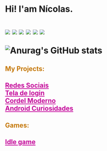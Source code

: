 <h1>Hi! I'am Nícolas.<h1>

<img src="https://img.shields.io/badge/Gmail-D14836?style=for-the-badge&logo=gmail&logoColor=white">
<img src="https://img.shields.io/badge/LinkedIn-0077B5?style=for-the-badge&logo=linkedin&logoColor=white">
<img src="https://img.shields.io/badge/Python-14354C?style=for-the-badge&logo=python&logoColor=white">
<img src="https://img.shields.io/badge/JavaScript-F7DF1E?style=for-the-badge&logo=javascript&logoColor=black">
<img src="https://img.shields.io/badge/HTML5-E34F26?style=for-the-badge&logo=html5&logoColor=white">
<img src="https://img.shields.io/badge/CSS3-1572B6?style=for-the-badge&logo=css3&logoColor=white">

![Anurag's GitHub stats](https://github-readme-stats.vercel.app/api?username=nogc1&show_icons=true&theme=synthwave)

<h2 style="color: rgb(196, 119, 4);">My Projects:<h2>

<a href="https://nogc1.github.io/Projeto-Social/" style="color: rgb(196, 4, 154);">Redes Sociais</a> <br>
<a href="https://nogc1.github.io/projeto-login/" style="color: rgb(196, 4, 154)">Tela de login</a> <br>
<a href="https://nogc1.github.io/projeto-cordel/" style="color: rgb(196, 4, 154)">Cordel Moderno</a> <br>
<a href="https://nogc1.github.io/projeto-android/" style="color: rgb(196, 4, 154)">Android Curiosidades</a> 

<h2 style="color: rgb(196, 119, 4);">Games:<h2>

<a href="https://nogc1.github.io/mini-jogo-idle/" target="_blank" rel="noopener noreferrer" style="color: rgb(196, 4, 154)">Idle game</a>
